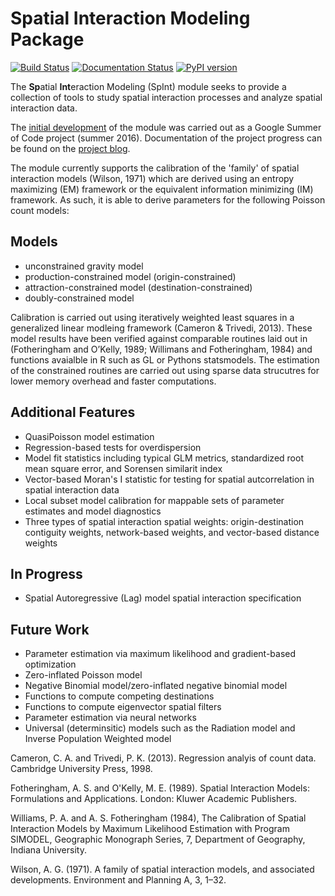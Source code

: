 Spatial Interaction Modeling Package
===========================================

[![Build Status](https://travis-ci.org/pysal/spint.svg?branch=master)](https://travis-ci.org/pysal/spint)
[![Documentation Status](https://readthedocs.org/projects/spint/badge/?version=latest)](https://spint.readthedocs.io/en/latest/?badge=latest)
[![PyPI version](https://badge.fury.io/py/spint.svg)](https://badge.fury.io/py/spint)


The **Sp**atial **Int**eraction Modeling (SpInt) module seeks to provide a collection of tools to study spatial interaction processes and analyze spatial interaction data.

The [initial development](https://github.com/pysal/pysal/wiki/SpInt-Development) of the module was carried out as a Google Summer of Code
project (summer 2016). Documentation of the project progress can be found on the
[project blog](https://tayloroshan.github.io/). 

The module currently supports the calibration of the 'family' of spatial interaction models (Wilson, 1971) which are derived using an entropy maximizing (EM) framework or the equivalent information minimizing (IM) framework. As such, it is able to derive parameters for the following Poisson count models:

Models
------

- unconstrained gravity model
- production-constrained model (origin-constrained)
- attraction-constrained model (destination-constrained)
- doubly-constrained model

Calibration is carried out using iteratively weighted least squares in a generalized linear modleing framework (Cameron & Trivedi, 2013). These model results have been verified against comparable routines laid out in (Fotheringham and O’Kelly, 1989; Willimans and Fotheringham, 1984) and functions avaialble in R such as GL  or Pythons statsmodels. The estimation of the constrained routines are carried out using sparse data strucutres for lower memory overhead and faster computations.

Additional Features
-------------------

- QuasiPoisson model estimation
- Regression-based tests for overdispersion
- Model fit statistics including typical GLM metrics, standardized root mean
  square error, and Sorensen similarit index
- Vector-based Moran's I statistic for testing for spatial autcorrelation in
  spatial interaction data
- Local subset model calibration for mappable sets of parameter estimates and model
  diagnostics
- Three types of spatial interaction spatial weights: origin-destination
  contiguity weights, network-based weights, and vector-based distance weights

In Progress
-----------

- Spatial Autoregressive (Lag) model spatial interaction specification

Future Work
-----------

- Parameter estimation via maximum likelihood and gradient-based optimization
- Zero-inflated Poisson model
- Negative Binomial model/zero-inflated negative binomial model
- Functions to compute competing destinations
- Functions to compute eigenvector spatial filters
- Parameter estimation via neural networks
- Universal (determinsitic) models such as the Radiation model and Inverse
  Population Weighted model

Cameron, C. A. and Trivedi, P. K. (2013). Regression analyis of count data.
Cambridge University Press, 1998. 

Fotheringham, A. S. and O'Kelly, M. E. (1989). Spatial Interaction Models: Formulations and Applications. London: Kluwer Academic Publishers.

Williams, P. A. and A. S. Fotheringham (1984), The Calibration of Spatial Interaction
Models by Maximum Likelihood Estimation with Program SIMODEL, Geographic Monograph
Series, 7, Department of Geography, Indiana University.

Wilson, A. G. (1971). A family of spatial interaction models, and associated developments. Environment and
Planning A, 3, 1–32.
